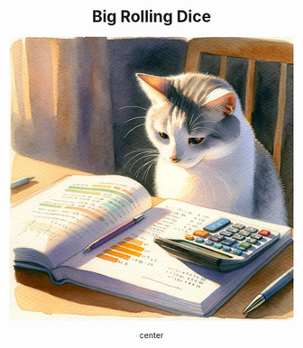 <h1 style="text-align: center;">Big Rolling Dice</h1>

![Background](profile.jpg "dfdF")

<center> center </center>
